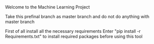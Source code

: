 Welcome to the Machine Learning Project 

Take this prefinal branch as master branch and do not do anything with master branch

First of all install all the necessary requirements 
Enter "pip install -r Requirements.txt" to install required packages before using this tool